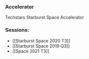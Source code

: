 
### Accelerator
Techstars Starburst Space Accelerator
 
### Sessions: 
- [[Starburst Space 2020 T3]]
- [[Starburst Space 2019 Q3]]
- [[Space 2021 T3]]


